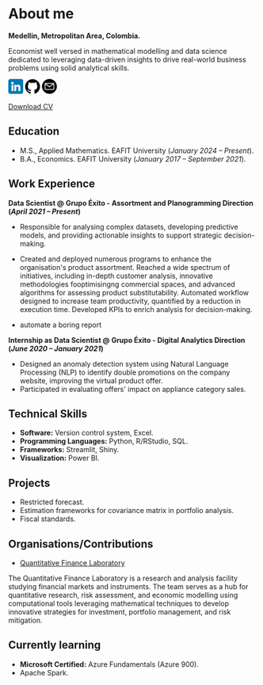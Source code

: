 # About me
**Medellin, Metropolitan Area, Colombia.**

Economist well versed in mathematical modelling and data science dedicated to leveraging data-driven insights to drive real-world business problems using solid analytical skills.

[<img title="linkedin" alt="linkedin" src="/assets/images/linkedin.png" style="width:30px;height:30px;">](https://www.linkedin.com/in/juan-camilo-olaya-monsalve-004771242/)
[<img title="github" alt="github" src="/assets/images/github.png" style="width:30px;height:30px;">](https://github.com/JuanCamiloOlaya)
[<img title="mail" alt="mail" src="/assets/images/email.png" style="width:30px;height:30px;">](mailto:jcolayam@outlook.com?subject=Test)

[Download CV]()

## Education
- M.S., Applied Mathematics. EAFIT University (*January 2024 – Present*).
- B.A., Economics. EAFIT University (*January 2017 – September 2021*).

## Work Experience
**Data Scientist @ Grupo Éxito - Assortment and Planogramming Direction (_April 2021 – Present_)**

- Responsible for analysing complex datasets, developing predictive models, and providing actionable insights to support strategic decision-making.

- Created and deployed numerous programs to enhance the organisation's product assortment. Reached a wide spectrum of initiatives, including in-depth customer analysis, innovative methodologies fooptimisingng commercial spaces, and advanced algorithms for assessing product substitutability. Automated workflow designed to increase team productivity, quantified by a reduction in execution time. Developed KPIs to enrich analysis for decision-making.

- automate a boring report

**Internship as Data Scientist @ Grupo Éxito - Digital Analytics Direction (_June 2020 – January 2021_)**
- Designed an anomaly detection system using Natural Language Processing (NLP) to identify double promotions on the company website, improving the virtual product offer.
- Participated in evaluating offers' impact on appliance category sales.

## Technical Skills
- **Software:** Version control system, Excel.
- **Programming Languages:** Python, R/RStudio, SQL.
- **Frameworks:** Streamlit, Shiny.
- **Visualization:** Power BI.

## Projects
- Restricted forecast.
- Estimation frameworks for covariance matrix in portfolio analysis.
- Fiscal standards.

## Organisations/Contributions
- [Quantitative Finance Laboratory](https://github.com/QuantitativeFinanceLab)

The Quantitative Finance Laboratory is a research and analysis facility studying financial markets and instruments. The team serves as a hub for quantitative research, risk assessment, and economic modelling using computational tools leveraging mathematical techniques to develop innovative strategies for investment, portfolio management, and risk mitigation.

## Currently learning
- **Microsoft Certified:** Azure Fundamentals (Azure 900).
- Apache Spark.
